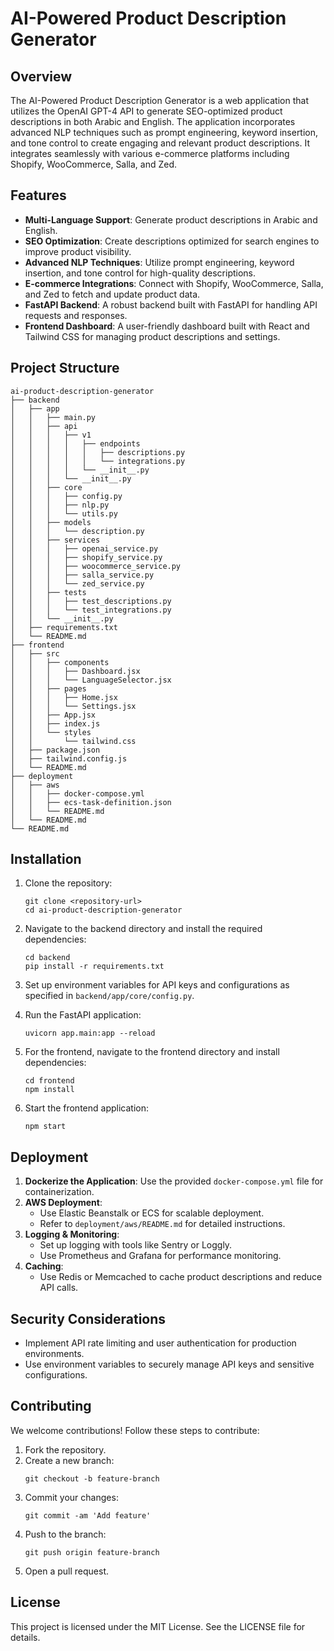 # AI-Powered Product Description Generator

## Overview
The AI-Powered Product Description Generator is a web application that utilizes the OpenAI GPT-4 API to generate SEO-optimized product descriptions in both Arabic and English. The application incorporates advanced NLP techniques such as prompt engineering, keyword insertion, and tone control to create engaging and relevant product descriptions. It integrates seamlessly with various e-commerce platforms including Shopify, WooCommerce, Salla, and Zed.

## Features
- **Multi-Language Support**: Generate product descriptions in Arabic and English.
- **SEO Optimization**: Create descriptions optimized for search engines to improve product visibility.
- **Advanced NLP Techniques**: Utilize prompt engineering, keyword insertion, and tone control for high-quality descriptions.
- **E-commerce Integrations**: Connect with Shopify, WooCommerce, Salla, and Zed to fetch and update product data.
- **FastAPI Backend**: A robust backend built with FastAPI for handling API requests and responses.
- **Frontend Dashboard**: A user-friendly dashboard built with React and Tailwind CSS for managing product descriptions and settings.

## Project Structure
```
ai-product-description-generator
├── backend
│   ├── app
│   │   ├── main.py
│   │   ├── api
│   │   │   ├── v1
│   │   │   │   ├── endpoints
│   │   │   │   │   ├── descriptions.py
│   │   │   │   │   └── integrations.py
│   │   │   │   └── __init__.py
│   │   │   └── __init__.py
│   │   ├── core
│   │   │   ├── config.py
│   │   │   ├── nlp.py
│   │   │   └── utils.py
│   │   ├── models
│   │   │   └── description.py
│   │   ├── services
│   │   │   ├── openai_service.py
│   │   │   ├── shopify_service.py
│   │   │   ├── woocommerce_service.py
│   │   │   ├── salla_service.py
│   │   │   └── zed_service.py
│   │   ├── tests
│   │   │   ├── test_descriptions.py
│   │   │   └── test_integrations.py
│   │   └── __init__.py
│   ├── requirements.txt
│   └── README.md
├── frontend
│   ├── src
│   │   ├── components
│   │   │   ├── Dashboard.jsx
│   │   │   └── LanguageSelector.jsx
│   │   ├── pages
│   │   │   ├── Home.jsx
│   │   │   └── Settings.jsx
│   │   ├── App.jsx
│   │   ├── index.js
│   │   └── styles
│   │       └── tailwind.css
│   ├── package.json
│   ├── tailwind.config.js
│   └── README.md
├── deployment
│   ├── aws
│   │   ├── docker-compose.yml
│   │   ├── ecs-task-definition.json
│   │   └── README.md
│   └── README.md
└── README.md
```

## Installation
1. Clone the repository:
   ```
   git clone <repository-url>
   cd ai-product-description-generator
   ```

2. Navigate to the backend directory and install the required dependencies:
   ```
   cd backend
   pip install -r requirements.txt
   ```

3. Set up environment variables for API keys and configurations as specified in `backend/app/core/config.py`.

4. Run the FastAPI application:
   ```
   uvicorn app.main:app --reload
   ```

5. For the frontend, navigate to the frontend directory and install dependencies:
   ```
   cd frontend
   npm install
   ```

6. Start the frontend application:
   ```
   npm start
   ```

## Deployment
1. **Dockerize the Application**: Use the provided `docker-compose.yml` file for containerization.
2. **AWS Deployment**:
   - Use Elastic Beanstalk or ECS for scalable deployment.
   - Refer to `deployment/aws/README.md` for detailed instructions.
3. **Logging & Monitoring**:
   - Set up logging with tools like Sentry or Loggly.
   - Use Prometheus and Grafana for performance monitoring.
4. **Caching**:
   - Use Redis or Memcached to cache product descriptions and reduce API calls.

## Security Considerations
- Implement API rate limiting and user authentication for production environments.
- Use environment variables to securely manage API keys and sensitive configurations.

## Contributing
We welcome contributions! Follow these steps to contribute:
1. Fork the repository.
2. Create a new branch:
   ```
   git checkout -b feature-branch
   ```
3. Commit your changes:
   ```
   git commit -am 'Add feature'
   ```
4. Push to the branch:
   ```
   git push origin feature-branch
   ```
5. Open a pull request.

## License
This project is licensed under the MIT License. See the LICENSE file for details.
